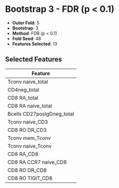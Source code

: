 # Bootstrap 3 - FDR (p < 0.1)

- **Outer Fold**: 5
- **Bootstrap**: 3
- **Method**: FDR (p < 0.1)
- **Fold Seed**: 48
- **Features Selected**: 13

## Selected Features

| Feature |
|---------|
| Tconv naive_total |
| CD4neg_total |
| CD8 RA_total |
| CD8 RA naive_total |
| Bcells CD27posIgDneg_total |
| Tconv naive_CD3 |
| CD8 RO DR_CD3 |
| Tconv mem_Tconv |
| Tconv naive_Tconv |
| CD8 RA_CD8 |
| CD8 RA CCR7 naive_CD8 |
| CD8 RO DR_CD8 |
| CD8 RO TIGIT_CD8 |

